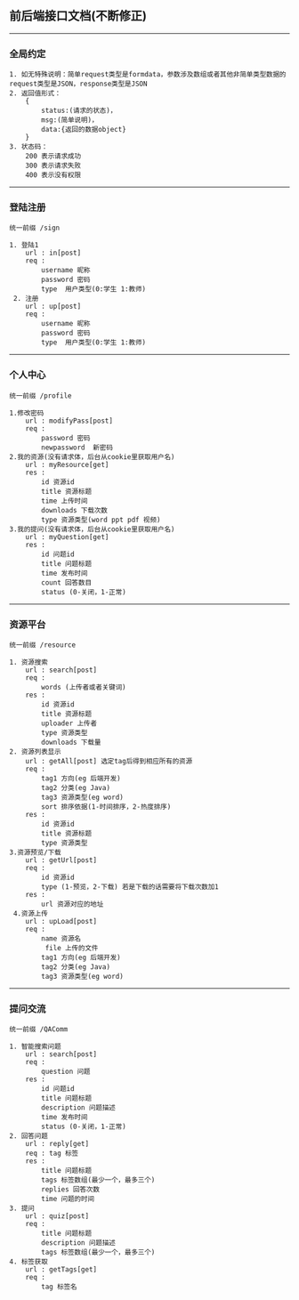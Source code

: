 ## 前后端接口文档(不断修正)
---
### 全局约定
    1. 如无特殊说明：简单request类型是formdata，参数涉及数组或者其他非简单类型数据的request类型是JSON，response类型是JSON
    2. 返回值形式：
        {
            status:(请求的状态)，
            msg:(简单说明)，
            data:{返回的数据object}
        }
    3. 状态码： 
        200 表示请求成功
        300 表示请求失败
        400 表示没有权限
---
### 登陆注册
    统一前缀 /sign

    1. 登陆1
        url : in[post]
        req : 
            username 昵称
            password 密码
            type  用户类型(0:学生 1:教师)
     2. 注册
        url : up[post]
        req : 
            username 昵称
            password 密码
            type  用户类型(0:学生 1:教师)
---
### 个人中心
    统一前缀 /profile

    1.修改密码
        url : modifyPass[post]
        req :
            password 密码
            newpassword  新密码
    2.我的资源(没有请求体，后台从cookie里获取用户名)
        url : myResource[get]
        res :
            id 资源id
            title 资源标题
            time 上传时间
            downloads 下载次数
            type 资源类型(word ppt pdf 视频)
    3.我的提问(没有请求体，后台从cookie里获取用户名)
        url : myQuestion[get]
        res :
            id 问题id
            title 问题标题
            time 发布时间
            count 回答数目
            status (0-关闭，1-正常)
---
### 资源平台
    统一前缀 /resource

    1. 资源搜索
        url : search[post]
        req : 
            words (上传者或者关键词)
        res :
            id 资源id
            title 资源标题
            uploader 上传者
            type 资源类型
            downloads 下载量
    2. 资源列表显示
        url : getAll[post] 选定tag后得到相应所有的资源
        req : 
            tag1 方向(eg 后端开发)
            tag2 分类(eg Java)
            tag3 资源类型(eg word)
            sort 排序依据(1-时间排序，2-热度排序)
        res :
            id 资源id
            title 资源标题
            type 资源类型
    3.资源预览/下载
        url : getUrl[post]
        req :
            id 资源id
            type (1-预览，2-下载) 若是下载的话需要将下载次数加1
        res : 
            url 资源对应的地址
     4.资源上传
        url : upLoad[post]
        req :
            name 资源名
             file 上传的文件
            tag1 方向(eg 后端开发)
            tag2 分类(eg Java)
            tag3 资源类型(eg word)
           
---
### 提问交流
    统一前缀 /QAComm

    1. 智能搜索问题
        url : search[post]
        req : 
            question 问题
        res :
            id 问题id
            title 问题标题
            description 问题描述
            time 发布时间
            status (0-关闭，1-正常)
    2. 回答问题
        url : reply[get]
        req : tag 标签
        res : 
            title 问题标题
            tags 标签数组(最少一个，最多三个)
            replies 回答次数
            time 问题的时间
    3. 提问
        url : quiz[post]
        req : 
            title 问题标题
            description 问题描述
            tags 标签数组(最少一个，最多三个)
    4. 标签获取
        url : getTags[get]
        req : 
            tag 标签名


